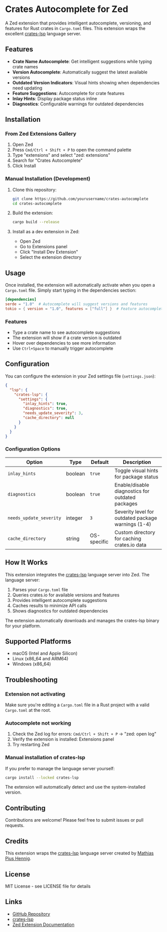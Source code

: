 # Crates Autocomplete for Zed

A Zed extension that provides intelligent autocomplete, versioning, and features for Rust crates in `Cargo.toml` files. This extension wraps the excellent [crates-lsp](https://github.com/MathiasPius/crates-lsp) language server.

## Features

- **Crate Name Autocomplete**: Get intelligent suggestions while typing crate names
- **Version Autocomplete**: Automatically suggest the latest available versions
- **Outdated Version Indicators**: Visual hints showing when dependencies need updating
- **Feature Suggestions**: Autocomplete for crate features
- **Inlay Hints**: Display package status inline
- **Diagnostics**: Configurable warnings for outdated dependencies

## Installation

### From Zed Extensions Gallery

1. Open Zed
2. Press `Cmd/Ctrl + Shift + P` to open the command palette
3. Type "extensions" and select "zed: extensions"
4. Search for "Crates Autocomplete"
5. Click Install

### Manual Installation (Development)

1. Clone this repository:
   ```bash
   git clone https://github.com/yourusername/crates-autocomplete
   cd crates-autocomplete
   ```

2. Build the extension:
   ```bash
   cargo build --release
   ```

3. Install as a dev extension in Zed:
   - Open Zed
   - Go to Extensions panel
   - Click "Install Dev Extension"
   - Select the extension directory

## Usage

Once installed, the extension will automatically activate when you open a `Cargo.toml` file. Simply start typing in the dependencies section:

```toml
[dependencies]
serde = "1.0"  # Autocomplete will suggest versions and features
tokio = { version = "1.0", features = ["full"] }  # Feature autocomplete available
```

### Features

- Type a crate name to see autocomplete suggestions
- The extension will show if a crate version is outdated
- Hover over dependencies to see more information
- Use `Ctrl+Space` to manually trigger autocomplete

## Configuration

You can configure the extension in your Zed settings file (`settings.json`):

```json
{
  "lsp": {
    "crates-lsp": {
      "settings": {
        "inlay_hints": true,
        "diagnostics": true,
        "needs_update_severity": 3,
        "cache_directory": null
      }
    }
  }
}
```

### Configuration Options

| Option | Type | Default | Description |
|--------|------|---------|-------------|
| `inlay_hints` | boolean | `true` | Toggle visual hints for package status |
| `diagnostics` | boolean | `true` | Enable/disable diagnostics for outdated packages |
| `needs_update_severity` | integer | `3` | Severity level for outdated package warnings (1-4) |
| `cache_directory` | string | OS-specific | Custom directory for caching crates.io data |

## How It Works

This extension integrates the [crates-lsp](https://github.com/MathiasPius/crates-lsp) language server into Zed. The language server:

1. Parses your `Cargo.toml` file
2. Queries crates.io for available versions and features
3. Provides intelligent autocomplete suggestions
4. Caches results to minimize API calls
5. Shows diagnostics for outdated dependencies

The extension automatically downloads and manages the crates-lsp binary for your platform.

## Supported Platforms

- macOS (Intel and Apple Silicon)
- Linux (x86_64 and ARM64)
- Windows (x86_64)

## Troubleshooting

### Extension not activating

Make sure you're editing a `Cargo.toml` file in a Rust project with a valid `Cargo.toml` at the root.

### Autocomplete not working

1. Check the Zed log for errors: `Cmd/Ctrl + Shift + P` → "zed: open log"
2. Verify the extension is installed: Extensions panel
3. Try restarting Zed

### Manual installation of crates-lsp

If you prefer to manage the language server yourself:

```bash
cargo install --locked crates-lsp
```

The extension will automatically detect and use the system-installed version.

## Contributing

Contributions are welcome! Please feel free to submit issues or pull requests.

## Credits

This extension wraps the [crates-lsp](https://github.com/MathiasPius/crates-lsp) language server created by [Mathias Pius Hennig](https://github.com/MathiasPius).

## License

MIT License - see LICENSE file for details

## Links

- [GitHub Repository](https://github.com/yourusername/crates-autocomplete)
- [crates-lsp](https://github.com/MathiasPius/crates-lsp)
- [Zed Extension Documentation](https://zed.dev/docs/extensions)
